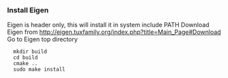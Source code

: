 
### Install Eigen
Eigen is header only, this will install it in system include PATH
Download Eigen from http://eigen.tuxfamily.org/index.php?title=Main_Page#Download
Go to Eigen top directory

```
  mkdir build
  cd build
  cmake ..
  sudo make install
```
